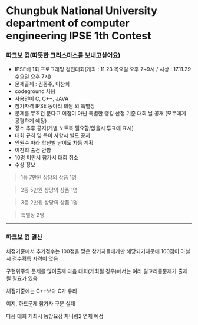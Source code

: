# Chungbuk National University department of computer engineering IPSE 1th Contest

### 따크보 컵(따뜻한 크리스마스를 보내고싶어요)

- IPSE배 1회 프로그래밍 경진대회(개최 : 11.23 목요일 오후 7~9시 / 시상 : 17.11.29 수요일 오후 7시)
- 문제출제 : 김동주, 이찬희
- codeground 사용
- 사용언어 C, C++, JAVA
- 참가자격 IPSE 동아리 회원
  외 특별상
- 문제를 무조건 푼다고 이점이 아닌 특별한 랭킹 산정 기준 대회 날 공개
  (모두에게 공평하게 예정) 
- 장소 추후 공지(개별 노트북 필요함/없을시 투표에 표시)
- 대회 규칙 및 특이 사항시 별도 공지
- 인원수 따라 학년별 난이도 차등 계획
- 이찬희 출전 안함
- 10명 미만시 참가시 대회 취소
- 수상 정보
>1등 7만원 상당의 상품 1명

>2등 5만원 상당의 상품 1명

>3등 2만원 상당의 상품 1명

>특별상 2명
-----------------------------------------------------------------------------

### 따크보 컵 결산

채점기준에서 추가점수는 100점을 맞은 참가자들에게만 해당되기때문에 100점이 아닐시 점수획득 자격이 없음

구현위주의 문제를 많이출제 다음 대회(개최될 경우)에서는 여러 알고리즘문제가 출제될 필요가 있음

채점기준에는 C++보다 C가 유리

이지, 하드문제 참가자 구분 실패

다음 대회 개최시 동방요정 차니링2 연재 예정
 
